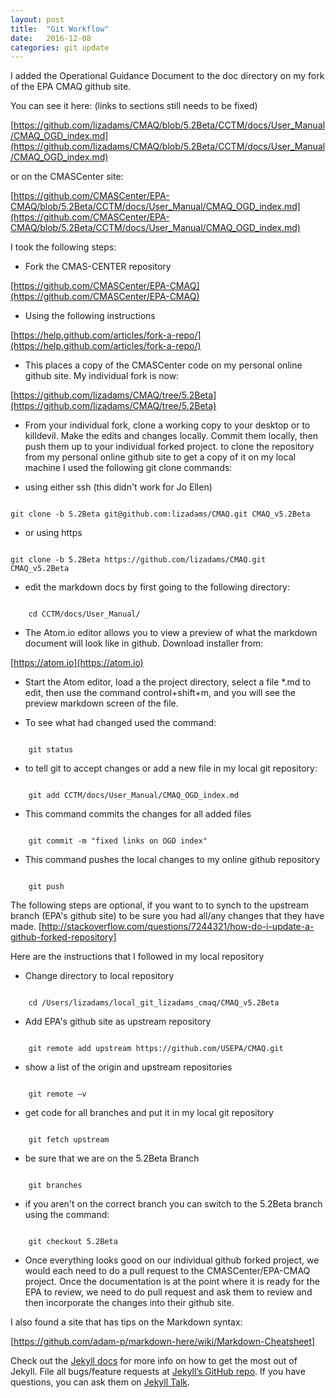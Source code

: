 ```yaml
---
layout: post
title:  "Git Workflow"
date:   2016-12-08
categories: git update
---
```

I added the Operational Guidance Document to the doc directory on my fork of the EPA CMAQ github site.

You can see it here: (links to sections still needs to be fixed)

[https://github.com/lizadams/CMAQ/blob/5.2Beta/CCTM/docs/User_Manual/CMAQ_OGD_index.md](https://github.com/lizadams/CMAQ/blob/5.2Beta/CCTM/docs/User_Manual/CMAQ_OGD_index.md)

or on the CMASCenter site:

[https://github.com/CMASCenter/EPA-CMAQ/blob/5.2Beta/CCTM/docs/User_Manual/CMAQ_OGD_index.md](https://github.com/CMASCenter/EPA-CMAQ/blob/5.2Beta/CCTM/docs/User_Manual/CMAQ_OGD_index.md)

I took the following steps:

* Fork the CMAS-CENTER repository 

[https://github.com/CMASCenter/EPA-CMAQ](https://github.com/CMASCenter/EPA-CMAQ)

* Using the following instructions

[https://help.github.com/articles/fork-a-repo/](https://help.github.com/articles/fork-a-repo/)

* This places a copy of the CMASCenter code on my personal online github site.
My individual fork is now:

[https://github.com/lizadams/CMAQ/tree/5.2Beta](https://github.com/lizadams/CMAQ/tree/5.2Beta)

* From your individual fork, clone a working copy to your desktop or to killdevil.  Make the edits and changes locally.
Commit them locally, then push them up to your individual forked project.
to clone the repository from my personal online github site to get a copy of it on my local machine I used the following git clone commands:


* using either ssh     (this didn't work for Jo Ellen)
<pre><code>
git clone -b 5.2Beta git@github.com:lizadams/CMAQ.git CMAQ_v5.2Beta
</code></pre>

* or using https  
<pre><code>
git clone -b 5.2Beta https://github.com/lizadams/CMAQ.git CMAQ_v5.2Beta
</code></pre>

* edit the markdown docs by first going to the following directory:
<pre><code>
    cd CCTM/docs/User_Manual/
</code></pre>

* The Atom.io editor allows you to view a preview of what the markdown document will look like in github. Download installer from:

[https://atom.io](https://atom.io)

* Start the Atom editor, load a the project directory, select a file *.md to edit, then use the command control+shift+m, and you will see the preview markdown screen of the file.
 
* To see what had changed used the command:
<pre><code>
    git status
</code></pre>

* to tell git to accept changes or add a new file in my local git repository:
<pre><code>
    git add CCTM/docs/User_Manual/CMAQ_OGD_index.md
</code></pre>
* This command commits the changes for all added files
<pre><code>
    git commit -m "fixed links on OGD index"
</code></pre>
* This command pushes the local changes to my online github repository
<pre><code>
    git push
</code></pre>
The following steps are optional, if you want to to synch to the upstream branch (EPA's github site) to be sure you had all/any changes that they have made.
[http://stackoverflow.com/questions/7244321/how-do-i-update-a-github-forked-repository]

Here are the instructions that I followed in my local repository

* Change directory to local repository
<pre><code>
    cd /Users/lizadams/local_git_lizadams_cmaq/CMAQ_v5.2Beta
</code></pre>
* Add EPA's github site as upstream repository
<pre><code>
    git remote add upstream https://github.com/USEPA/CMAQ.git
</code></pre>
* show a list of the origin and upstream repositories
<pre><code>
    git remote –v
</code></pre>

* get code for all branches and put it in my local git repository
<pre><code>
    git fetch upstream
</code></pre>
* be sure that we are on the 5.2Beta Branch
<pre><code>
    git branches
</code></pre>
* if you aren't on the correct branch you can switch to the 5.2Beta branch using the command:
<pre><code>
    git checkout 5.2Beta
</code></pre>

* Once everything looks good on our individual github forked project, we would each need to do a pull request to the CMASCenter/EPA-CMAQ project. 
Once the documentation is at the point where it is ready for the EPA to review,
we need to do pull request and ask them to review and then incorporate the changes into their github site.


<p>I also found a site that has tips on the Markdown syntax: 

[https://github.com/adam-p/markdown-here/wiki/Markdown-Cheatsheet]


Check out the [Jekyll docs][jekyll-docs] for more info on how to get the most out of Jekyll. File all bugs/feature requests at [Jekyll’s GitHub repo][jekyll-gh]. If you have questions, you can ask them on [Jekyll Talk][jekyll-talk].

[jekyll-docs]: http://jekyllrb.com/docs/home
[jekyll-gh]:   https://github.com/jekyll/jekyll
[jekyll-talk]: https://talk.jekyllrb.com/

